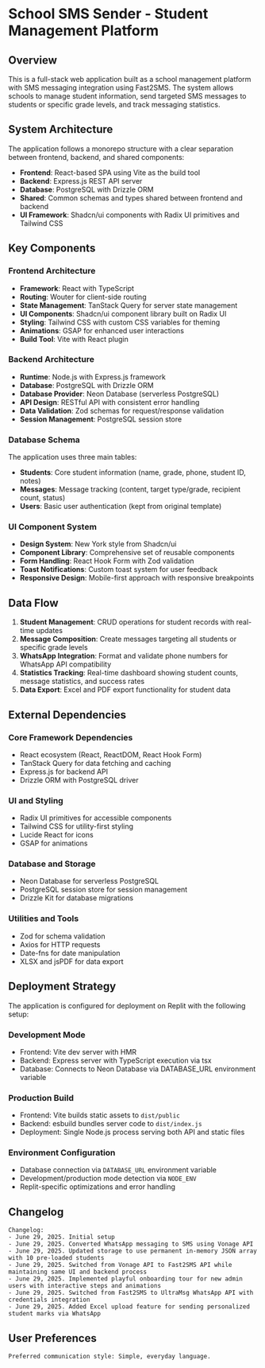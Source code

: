 # School SMS Sender - Student Management Platform

## Overview

This is a full-stack web application built as a school management platform with SMS messaging integration using Fast2SMS. The system allows schools to manage student information, send targeted SMS messages to students or specific grade levels, and track messaging statistics.

## System Architecture

The application follows a monorepo structure with a clear separation between frontend, backend, and shared components:

- **Frontend**: React-based SPA using Vite as the build tool
- **Backend**: Express.js REST API server
- **Database**: PostgreSQL with Drizzle ORM
- **Shared**: Common schemas and types shared between frontend and backend
- **UI Framework**: Shadcn/ui components with Radix UI primitives and Tailwind CSS

## Key Components

### Frontend Architecture
- **Framework**: React with TypeScript
- **Routing**: Wouter for client-side routing
- **State Management**: TanStack Query for server state management
- **UI Components**: Shadcn/ui component library built on Radix UI
- **Styling**: Tailwind CSS with custom CSS variables for theming
- **Animations**: GSAP for enhanced user interactions
- **Build Tool**: Vite with React plugin

### Backend Architecture
- **Runtime**: Node.js with Express.js framework
- **Database**: PostgreSQL with Drizzle ORM
- **Database Provider**: Neon Database (serverless PostgreSQL)
- **API Design**: RESTful API with consistent error handling
- **Data Validation**: Zod schemas for request/response validation
- **Session Management**: PostgreSQL session store

### Database Schema
The application uses three main tables:
- **Students**: Core student information (name, grade, phone, student ID, notes)
- **Messages**: Message tracking (content, target type/grade, recipient count, status)
- **Users**: Basic user authentication (kept from original template)

### UI Component System
- **Design System**: New York style from Shadcn/ui
- **Component Library**: Comprehensive set of reusable components
- **Form Handling**: React Hook Form with Zod validation
- **Toast Notifications**: Custom toast system for user feedback
- **Responsive Design**: Mobile-first approach with responsive breakpoints

## Data Flow

1. **Student Management**: CRUD operations for student records with real-time updates
2. **Message Composition**: Create messages targeting all students or specific grade levels
3. **WhatsApp Integration**: Format and validate phone numbers for WhatsApp API compatibility
4. **Statistics Tracking**: Real-time dashboard showing student counts, message statistics, and success rates
5. **Data Export**: Excel and PDF export functionality for student data

## External Dependencies

### Core Framework Dependencies
- React ecosystem (React, ReactDOM, React Hook Form)
- TanStack Query for data fetching and caching
- Express.js for backend API
- Drizzle ORM with PostgreSQL driver

### UI and Styling
- Radix UI primitives for accessible components
- Tailwind CSS for utility-first styling
- Lucide React for icons
- GSAP for animations

### Database and Storage
- Neon Database for serverless PostgreSQL
- PostgreSQL session store for session management
- Drizzle Kit for database migrations

### Utilities and Tools
- Zod for schema validation
- Axios for HTTP requests
- Date-fns for date manipulation
- XLSX and jsPDF for data export

## Deployment Strategy

The application is configured for deployment on Replit with the following setup:

### Development Mode
- Frontend: Vite dev server with HMR
- Backend: Express server with TypeScript execution via tsx
- Database: Connects to Neon Database via DATABASE_URL environment variable

### Production Build
- Frontend: Vite builds static assets to `dist/public`
- Backend: esbuild bundles server code to `dist/index.js`
- Deployment: Single Node.js process serving both API and static files

### Environment Configuration
- Database connection via `DATABASE_URL` environment variable
- Development/production mode detection via `NODE_ENV`
- Replit-specific optimizations and error handling

## Changelog

```
Changelog:
- June 29, 2025. Initial setup
- June 29, 2025. Converted WhatsApp messaging to SMS using Vonage API
- June 29, 2025. Updated storage to use permanent in-memory JSON array with 10 pre-loaded students
- June 29, 2025. Switched from Vonage API to Fast2SMS API while maintaining same UI and backend process
- June 29, 2025. Implemented playful onboarding tour for new admin users with interactive steps and animations
- June 29, 2025. Switched from Fast2SMS to UltraMsg WhatsApp API with credentials integration
- June 29, 2025. Added Excel upload feature for sending personalized student marks via WhatsApp
```

## User Preferences

```
Preferred communication style: Simple, everyday language.
```